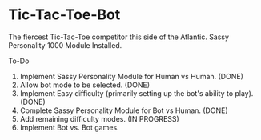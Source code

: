 # Tic-Tac-Toe-Bot

The fiercest Tic-Tac-Toe competitor this side of the Atlantic. Sassy Personality 1000 Module Installed.

To-Do

1. Implement Sassy Personality Module for Human vs Human. (DONE)
2. Allow bot mode to be selected. (DONE)
3. Implement Easy difficulty (primarily setting up the bot's ability to play). (DONE)
4. Complete Sassy Personality Module for Bot vs Human. (DONE)
5. Add remaining difficulty modes. (IN PROGRESS)
6. Implement Bot vs. Bot games.